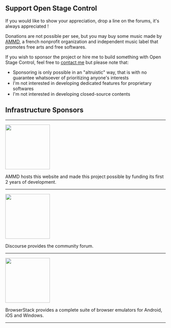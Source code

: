 ## Support Open Stage Control

If you would like to show your appreciation, drop a line on the forums, it's always appreciated !

Donations are not possible per see, but you may buy some music made by [AMMD](http://ammd.bandcamp.com), a french nonprofit organization and independent music label that promotes free arts and free softwares.

If you wish to sponsor the project or hire me to build something with Open Stage Control, feel free to [contact me](mailto:jean-emmanuel@ammd.net) but please note that:

- Sponsoring is only possible in an "altruistic" way, that is with no guarantee whatsoever of prioritizing anyone's interests
- I'm not interested in developing dedicated features for proprietary softwares
- I'm not interested in developing closed-source contents

## Infrastructure Sponsors

----

<a href="https://ammd.net/" class="sp-logo">
    <img src="/img/sponsors/ammd.png" width="140px"/>
</a>

AMMD hosts this website and made this project possible by funding its first 2 years of development.

----

<a href="https://discourse.org/" class="sp-logo">
    <img src="/img/sponsors/discourse.png" width="140px"/>
</a>

Discourse provides the community forum.

----

<a href="https://browserstack.com/" class="sp-logo">
    <img src="/img/sponsors/browserstack.png" width="140px"/>
</a>

BrowserStack provides a complete suite of browser emulators for Android, iOS and Windows.

----
